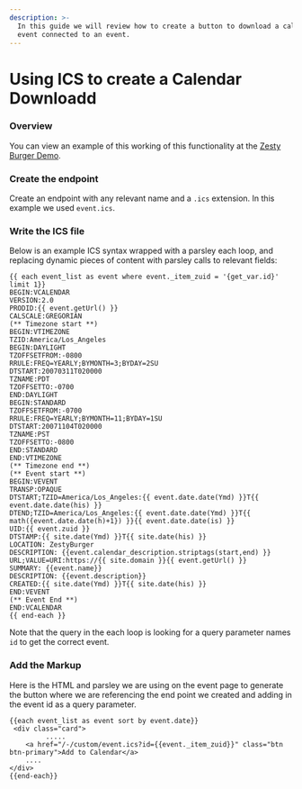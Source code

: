```yaml
---
description: >-
  In this guide we will review how to create a button to download a calendar
  event connected to an event.
---
```


# Using ICS to create a Calendar Downloadd

### Overview

You can view an example of this working of this functionality at the [Zesty Burger Demo](http://burger-demo.zesty.site/events/).

### Create the endpoint

Create an endpoint with any relevant name and a `.ics` extension. In this example we used `event.ics`.

### Write the ICS file

Below is an example ICS syntax wrapped with a parsley each loop, and replacing dynamic pieces of content with parsley calls to relevant fields:

```
{{ each event_list as event where event._item_zuid = '{get_var.id}' limit 1}}
BEGIN:VCALENDAR
VERSION:2.0
PRODID:{{ event.getUrl() }}
CALSCALE:GREGORIAN
(** Timezone start **)
BEGIN:VTIMEZONE
TZID:America/Los_Angeles
BEGIN:DAYLIGHT
TZOFFSETFROM:-0800
RRULE:FREQ=YEARLY;BYMONTH=3;BYDAY=2SU
DTSTART:20070311T020000
TZNAME:PDT
TZOFFSETTO:-0700
END:DAYLIGHT
BEGIN:STANDARD
TZOFFSETFROM:-0700
RRULE:FREQ=YEARLY;BYMONTH=11;BYDAY=1SU
DTSTART:20071104T020000
TZNAME:PST
TZOFFSETTO:-0800
END:STANDARD
END:VTIMEZONE
(** Timezone end **)
(** Event start **)
BEGIN:VEVENT
TRANSP:OPAQUE
DTSTART;TZID=America/Los_Angeles:{{ event.date.date(Ymd) }}T{{ event.date.date(his) }}
DTEND;TZID=America/Los_Angeles:{{ event.date.date(Ymd) }}T{{ math({event.date.date(h)+1}) }}{{ event.date.date(is) }}
UID:{{ event.zuid }}
DTSTAMP:{{ site.date(Ymd) }}T{{ site.date(his) }}
LOCATION: ZestyBurger
DESCRIPTION: {{event.calendar_description.striptags(start,end) }}
URL;VALUE=URI:https://{{ site.domain }}{{ event.getUrl() }}
SUMMARY: {{event.name}}
DESCRIPTION: {{event.description}}
CREATED:{{ site.date(Ymd) }}T{{ site.date(his) }}
END:VEVENT
(** Event End **)
END:VCALENDAR
{{ end-each }}
```

Note that the query in the each loop is looking for a query parameter names `id` to get the correct event.

### Add the Markup

Here is the HTML and parsley we are using on the event page to generate the button where we are referencing the end point we created and adding in the event id as a query parameter.

```
{{each event_list as event sort by event.date}}
 <div class="card">
         .....
    <a href="/-/custom/event.ics?id={{event._item_zuid}}" class="btn btn-primary">Add to Calendar</a>
    ....
</div>
{{end-each}}
```
